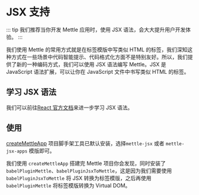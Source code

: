 # JSX 支持

::: tip
我们推荐当你开发 Mettle 应用时，使用 JSX 语法，会大大提升用户开发体验。
:::

我们使用 Mettle 的常用方式就是在标签模版中写类似 HTML 的标签，我们深知这种方式在一些场景中代码智能提示、代码格式化方面不是特别友好。所以，我们提供了新的一种编码方式，我们可以使用 JSX 语法编写 Mettle。JSX 是 JavaScript 语法扩展，可以让你在 JavaScript 文件中书写类似 HTML 的标签。

## 学习 JSX 语法

我们可以前往[React 官方文档](https://zh-hans.react.dev/learn/writing-markup-with-jsx)来进一步学习 JSX 语法。

## 使用

[createMettleApp](/zh/tool/createMettleApp/) 项目脚手架工具已默认安装，选择`mettle-jsx` 或者 `mettle-jsx-apps` 模版即可。

我们使用 `createMettleApp` 搭建完 Mettle 项目你会发现，同时安装了 `babelPluginMettle`、`babelPluginJsxToMettle`，这是因为我们需要使用 `babelPluginJsxToMettle` 将 JSX 转换为标签模版，之后再使用 `babelPluginMettle` 将标签模版转换为 Virtual DOM。
